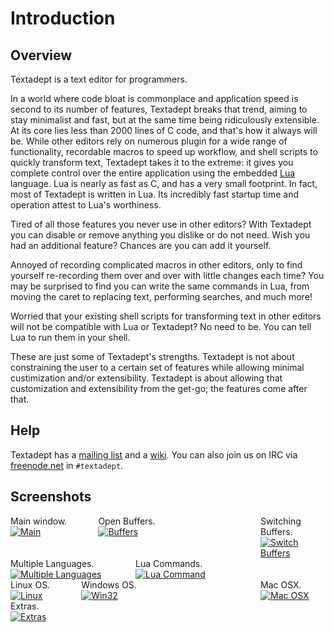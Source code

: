 # Introduction

## Overview

Textadept is a text editor for programmers.

In a world where code bloat is commonplace and application speed is second to
its number of features, Textadept breaks that trend, aiming to stay minimalist
and fast, but at the same time being ridiculously extensible. At its core lies
less than 2000 lines of C code, and that's how it always will be. While other
editors rely on numerous plugin for a wide range of functionality, recordable
macros to speed up workflow, and shell scripts to quickly transform text,
Textadept takes it to the extreme: it gives you complete control over the entire
application using the embedded [Lua][Lua] language. Lua is nearly as fast as C,
and has a very small footprint. In fact, most of Textadept is written in Lua.
Its incredibly fast startup time and operation attest to Lua's worthiness.

Tired of all those features you never use in other editors? With Textadept you
can disable or remove anything you dislike or do not need. Wish you had an
additional feature? Chances are you can add it yourself.

Annoyed of recording complicated macros in other editors, only to find yourself
re-recording them over and over with little changes each time? You may be
surprised to find you can write the same commands in Lua, from moving the caret
to replacing text, performing searches, and much more!

Worried that your existing shell scripts for transforming text in other editors
will not be compatible with Lua or Textadept? No need to be. You can tell Lua to
run them in your shell.

These are just some of Textadept's strengths. Textadept is not about
constraining the user to a certain set of features while allowing minimal
custimization and/or extensibility. Textadept is about allowing that
customization and extensibility from the get-go; the features come after that.

[Lua]: http://lua.org

## Help

Textadept has a [mailing list][mailing_list] and a [wiki][wiki]. You can also
join us on IRC via [freenode.net][freenode] in `#textadept`.

[mailing_list]: http://groups.google.com/group/textadept
[wiki]: http://caladbolg.net/textadeptwiki
[freenode]: http://freenode.net

## Screenshots

<div style="float: left;">
Main window.<br />
<a href="http://caladbolg.net/images/textadept/main.png"><img src="http://caladbolg.net/images/textadept/main_t.png" alt="Main" /></a>
</div>
<div style="float: left; margin-left: 50px;">
Open Buffers.<br />
<a href="http://caladbolg.net/images/textadept/buffers.png"><img src="http://caladbolg.net/images/textadept/buffers_t.png" alt="Buffers" /></a>
</div>
<div style="margin-left: 400px;">
Switching Buffers.<br />
<a href="http://caladbolg.net/images/textadept/buffersfilter.png"><img src="http://caladbolg.net/images/textadept/buffersfilter_t.png" alt="Switch Buffers" /></a>
</div>
<div style="float: left;">
Multiple Languages.<br />
<a href="http://caladbolg.net/images/textadept/languages.png"><img src="http://caladbolg.net/images/textadept/languages_t.png" alt="Multiple Languages" /></a>
</div>
<div style="margin-left: 200px;">
Lua Commands.<br />
<a href="http://caladbolg.net/images/textadept/lua_commands.png"><img src="http://caladbolg.net/images/textadept/lua_commands_t.png" alt="Lua Command" /></a>
</div>
<div style="float: left;">
Linux OS.<br />
<a href="http://caladbolg.net/images/textadept/linux.png"><img src="http://caladbolg.net/images/textadept/linux_t.png" alt="Linux" /></a>
</div>
<div style="float: left; margin-left: 50px;">
Windows OS.<br />
<a href="http://caladbolg.net/images/textadept/win32.png"><img src="http://caladbolg.net/images/textadept/win32_t.png" alt="Win32" /></a>
</div>
<div style="margin-left: 400px;">
Mac OSX.<br />
<a href="http://caladbolg.net/images/textadept/macosx.png"><img src="http://caladbolg.net/images/textadept/macosx_t.png" alt="Mac OSX" /></a>
</div>
<div>
Extras.<br />
<a href="http://caladbolg.net/images/textadept/extras.png"><img src="http://caladbolg.net/images/textadept/extras_t.png" alt="Extras" /></a>
</div>
